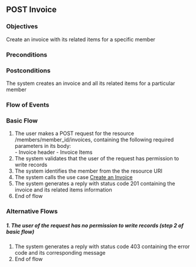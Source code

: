 ## POST Invoice

### Objectives
Create an invoice with its related items for a specific member

### Preconditions

### Postconditions
The system creates an invoice and all its related items for a particular member

### Flow of Events

### Basic Flow
1. The user makes a POST request for the resource /members/member_id/invoices, containing the following required parameters in its body:  
         - Invoice header
         - Invoice Items
2. The system validates that the user of the request has permission to write records
3. The system identifies the member from the the resource URI 
4. The system calls the use case [Create an Invoice](?name=UC-PRP-0002)
5. The system generates a reply with status code 201 containing the invoice and its related items information
6. End of flow

### Alternative Flows

##### 1. The user of the request has no permission to write records (step 2 of basic flow)
   1. The system generates a reply with status code 403 containing the error code and its corresponding message
   2. End of flow

